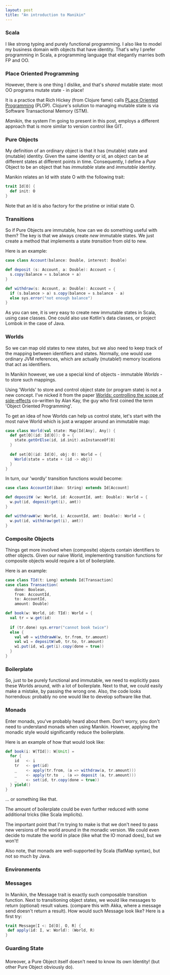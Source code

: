 ```yaml
---
layout: post
title: "An introduction to Manikin"
---
```


### Scala
I like strong typing and purely functional programming. I also like to model my business domain with objects that have identity. 
That's why I prefer programming in Scala, a programming language that elegantly marries both FP and OO.

### Place Oriented Programming
However, there is one thing I dislike, and that's *shared* mutable state:
most OO programs mutate state - in place! 

It is a practice that Rich Hickey (from Clojure fame) calls [PLace Oriented Programming](http://www.infoq.com/presentations/Value-Values) (PLOP).
Clojure's solution to managing mutable state is via Software Transactional Memory (STM).

*Manikin*, the system I'm going to present in this post, employs a different approach that is more similar to version control like GIT.

### Pure Objects
My definition of an ordinary object is that it has (mutable) state and (mutable) identity. 
Given the same identity or id, an object can be at different states at different points in time.
Consequently, I define a *Pure* Object to be an object that has *immutable* state and *immutable* identity. 

Manikin relates an Id with state O with the following trait:

```scala
trait Id[O] {
  def init: O
}
```

Note that an Id is also factory for the pristine or initial state O.

### Transitions
So if Pure Objects are immutable, how can we do something useful with them?
The key is that we always create *new* immutable states.
We just create a method that implements a state *transition* from old to new.

Here is an example:

```scala
case class Account(balance: Double, interest: Double)

def deposit (s: Account, a: Double): Account = {
  s.copy(balance = s.balance + a)
}

def withdraw(s: Account, a: Double): Account = {
  if (s.balance > a) s.copy(balance = s.balance - a)
  else sys.error("not enough balance")
}

```
As you can see, it is very easy to create new immutable states in Scala, using case classes.
One could also use Kotlin's data classes, or project Lombok in the case of Java.

### Worlds
So we can map old states to new states, but we also need to keep track of the mapping between identifiers and states.
Normally, one would use ordinary JVM references, which are actually (mutable!) memory locations that act as identifiers.

In Manikin however, we use a special kind of objects - immutable *Worlds* - to store such mappings.

Using 'Worlds' to store and control object state (or program state) is not a new concept. I've nicked it from the paper
[Worlds: controlling the scope of side-effects](http://www.vpri.org/pdf/tr2011001_final_worlds.pdf) co-written by Alan Kay,
the guy who first coined the term 'Object Oriented Programming'.

To get an idea of how Worlds can help us control state, let's start with the most naive World which is just a wrapper around an immutable map:
```scala
case class World(val state: Map[Id[Any], Any]) {
  def get[O](id: Id[O]): O = {
    state.getOrElse(id, id.init).asInstanceOf[O]
  }
  
  def set[O](id: Id[O], obj: O): World = {
    World(state = state + (id -> obj))
  }
}
```

In turn, our 'wordly' transition functions would become:

```scala
case class AccountId(iban: String) extends Id[Account]

def depositW (w: World, id: AccountId, amt: Double): World = {
  w.put(id, deposit(get(i), amt))
}

def withdrawW(w: World, i: AccountId, amt: Double): World = {
  w.put(id, withdraw(get(i), amt))
}
```

### Composite Objects
Things get more involved when (composite) objects contain identifiers to other objects. 
Given our naive World, implementing transition functions for composite objects would require a lot of boilerplate. 

Here is an example:
     
```scala
case class TId(t: Long) extends Id[Transaction]
case class Transaction(
    done: Boolean, 
    from: AccountId, 
    to: AccountId, 
    amount: Double)

def book(w: World, id: TId): World = {
  val tr = w.get(id)
  
  if (tr.done) sys.error("cannot book twice")
  else {
    val w0 = withdrawW(w, tr.from, tr.amount)
    val w1 = depositW(w0, tr.to, tr.amount)
    w1.put(id, w1.get(i).copy(done = true))
  }
}
```

### Boilerplate
So, just to be purely functional and immutable, we need to explicitly pass these Worlds around, with a lot of boilerplate. 
Next to that, we could easily make a mistake, by passing the wrong one. 
Also, the code looks horrendous: probably no one would like to develop software like that.

### Monads
Enter monads, you've probably heard about them. 
Don't worry, you don't need to understand monads when using Manikin.
However, applying the monadic style would significantly reduce the boilerplate.

Here is an example of how that would look like:
                   
```scala
def book(i: W[TId]): W[Unit] =
  for {
    id   <- i
    tr   <- get(id)
    _    <- apply(tr.from, (a => withdraw(a, tr.amount)))
    _    <- apply(tr.to  , (a => deposit (a, tr.amount)))
    _    <- set(id, tr.copy(done = true))
  } yield()
}
```
... or something like that. 

The amount of boilerplate could be even further reduced with some additional tricks (like Scala implicits).

The important point that I'm trying to make is that we don't need to pass new versions of the world around in the monadic version.
We could even decide to mutate the world in place (like what the IO monad does), but we won't!

Also note, that monads are well-supported by Scala (flatMap syntax), but not so much by Java.
### Environments

### Messages
In Manikin, the Message trait is exactly such composable transition function.
Next to transitioning object states, we would like messages to return (optional) result values.
(compare this with Akka, where a message send doesn't return a result).
How would such Message look like? Here is a first try:

```scala
trait Message[I <: Id[O], O, R] {     
 def apply(id: I, w: World): (World, R)
}
```

### Guarding State

### 
Moreover, a Pure Object itself doesn't need to know its own Identity! (but other Pure Object obviously do).











